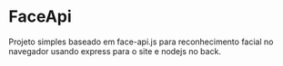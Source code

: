 # FaceApi
Projeto simples baseado em face-api.js para reconhecimento facial no navegador usando express para o site e nodejs no back.
